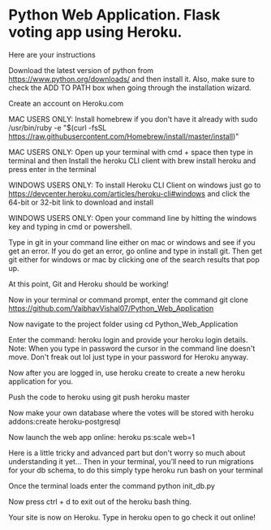 # Python Web Application. Flask voting app using Heroku.

Here are your instructions

Download the latest version of python from https://www.python.org/downloads/ and then install it. Also, make sure to check the ADD TO PATH box when going through the installation wizard.

Create an account on Heroku.com

MAC USERS ONLY: Install homebrew if you don't have it already with sudo /usr/bin/ruby -e "$(curl -fsSL https://raw.githubusercontent.com/Homebrew/install/master/install)"

MAC USERS ONLY: Open up your terminal with cmd + space then type in terminal and then Install the heroku CLI client with brew install heroku and press enter in the terminal

WINDOWS USERS ONLY: To install Heroku CLI Client on windows just go to https://devcenter.heroku.com/articles/heroku-cli#windows and click the 64-bit or 32-bit link to download and install

WINDOWS USERS ONLY: Open your command line by hitting the windows key and typing in cmd or powershell.

Type in git in your command line either on mac or windows and see if you get an error. If you do get an error, go online and type in install git. Then get git either for windows or mac by clicking one of the search results that pop up.

At this point, Git and Heroku should be working!

Now in your terminal or command prompt, enter the command git clone https://github.com/VaibhavVishal07/Python_Web_Application

Now navigate to the project folder using cd Python_Web_Application

Enter the command: heroku login and provide your heroku login details. Note: When you type in password the cursor in the command line doesn't move. Don't freak out lol just type in your password for Heroku anyway.

Now after you are logged in, use heroku create to create a new heroku application for you.

Push the code to heroku using git push heroku master

Now make your own database where the votes will be stored with heroku addons:create heroku-postgresql

Now launch the web app online: heroku ps:scale web=1

Here is a little tricky and advanced part but don't worry so much about understanding it yet... Then in your terminal, you’ll need to run migrations for your db schema, to do this simply type heroku run bash on your terminal

Once the terminal loads enter the command python init_db.py

Now press ctrl + d to exit out of the heroku bash thing.

Your site is now on Heroku. Type in heroku open to go check it out online!
